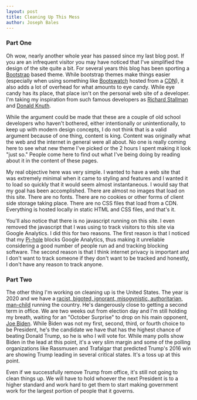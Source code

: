```yaml
---
layout: post
title: Cleaning Up This Mess
author: Joseph Bales
---
```

### Part One

Oh wow, nearly another whole year has passed since my last blog post. If you are an infrequent visitor you may have noticed that I've simplified the design of the site quite a bit. For several years this blog has been sporting a [Bootstrap](https://getbootstrap.com/) based theme. While bootstrap themes make things easier (especially when using something like [Bootswatch](https://bootswatch.com/) hosted from a [CDN](https://en.wikipedia.org/wiki/Content_delivery_network)), it also adds a lot of overhead for what amounts to eye candy.  While eye candy has its place, that place isn't on the personal web site of a developer. I'm taking my inspiration from such famous developers as [Richard Stallman](http://stallman.org/) and [Donald Knuth](https://www-cs-faculty.stanford.edu/~knuth/).

While the argument could be made that these are a couple of old school developers who haven't bothered, either intentionally or unintentionally, to keep up with modern design concepts, I do not think that is a valid argument because of one thing, content is king. Content was originally what the web and the internet in general were all about. No one is really coming here to see what new theme I've picked or the 2 hours I spent making it look "just so." People come here to find out what I've being doing by reading about it in the content of these pages.

My real objective here was very simple. I wanted to have a web site that was extremely minimal when it came to styling and features and I wanted it to load so quickly that it would seem almost instantaneous. I would say that my goal has been accomplished. There are almost no images that load on this site. There are no fonts. There are no cookies or other forms of client side storage taking place. There are no CSS files that load from a CDN. Everything is hosted locally in static HTML and CSS files, and that's it.

You'll also notice that there is no javascript running on this site. I even removed the javascript that I was using to track visitors to this site via Google Analytics. I did this for two reasons. The first reason is that I noticed that my [Pi-hole](https://pi-hole.net/) blocks Google Analytics, thus making it unreliable considering a good number of people run ad and tracking blocking software. The second reason is that I think internet privacy is important and I don't want to track someone if they don't want to be tracked and honestly, I don't have any reason to track anyone.

### Part Two

The other thing I'm working on cleaning up is the United States. The year is 2020 and we have a [racist, bigoted, ignorant, misogynistic, authoritarian, man-child](https://en.wikipedia.org/wiki/Donald_Trump) running the country. He's dangerously close to getting a second term in office. We are two weeks out from election day and I'm still holding my breath, waiting for an "October Surprise" to drop on his main opponent, [Joe Biden](https://en.wikipedia.org/wiki/Joe_Biden). While Biden was not my first, second, third, or fourth choice to be President, he's the candidate we have that has the highest chance of beating Donald Trump, so he is who I will vote for. While many polls show Biden in the lead at this point, it's a very slim margin and some of the polling organizations like Rassmusen and Trafalgar that predicted Trump's 2016 win are showing Trump leading in several critical states. It's a toss up at this point.

Even if we successfully remove Trump from office, it's still not going to clean things up. We will have to hold whoever the next President is to a higher standard and work hard to get them to start making government work for the largest portion of people that it governs.
